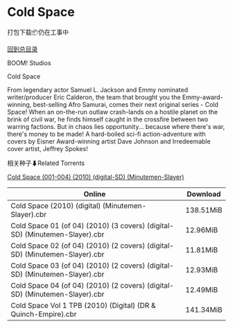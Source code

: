 # Cold Space

打包下载📦仍在工事中

[回到总目录](/Catalogs.md)

BOOM! Studios

Cold Space

From legendary actor Samuel L. Jackson and Emmy nominated writer/producer Eric Calderon, the team that brought you the Emmy-award-winning, best-selling Afro Samurai, comes their next original series - Cold Space! When an on-the-run outlaw crash-lands on a hostile planet on the brink of civil war, he finds himself caught in the crossfire between two warring factions. But in chaos lies opportunity... because where there's war, there's money to be made! A hard-boiled sci-fi action-adventure with covers by Eisner Award-winning artist Dave Johnson and Irredeemable cover artist, Jeffrey Spokes!





相关种子⬇Related Torrents

[Cold Space (001-004) (2010) (digital-SD) (Minutemen-Slayer)](https://github.com/alicewish/markdown/blob/master/torrent/Cold-Space--001-004---2010---digital-SD---Minutemen-Slayer.md)

Online | Download
--- | ---
Cold Space (2010) (digital) (Minutemen-Slayer).cbr | 138.51MiB
Cold Space 01 (of 04) (2010) (3 covers) (digital-SD) (Minutemen-Slayer).cbr | 12.96MiB
Cold Space 02 (of 04) (2010) (2 covers) (digital-SD) (Minutemen-Slayer).cbr | 11.81MiB
Cold Space 03 (of 04) (2010) (2 covers) (digital-SD) (Minutemen-Slayer).cbr | 12.93MiB
Cold Space 04 (of 04) (2010) (2 covers) (digital-SD) (Minutemen-Slayer).cbr | 12.49MiB
Cold Space Vol 1 TPB (2010) (Digital) (DR & Quinch-Empire).cbr | 141.34MiB